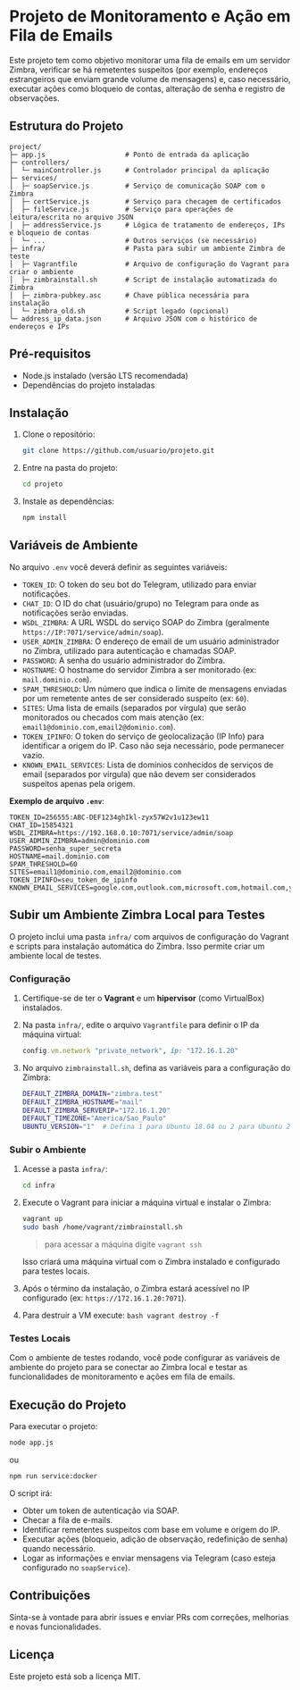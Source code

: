 # Projeto de Monitoramento e Ação em Fila de Emails

Este projeto tem como objetivo monitorar uma fila de emails em um servidor Zimbra, verificar se há remetentes suspeitos (por exemplo, endereços estrangeiros que enviam grande volume de mensagens) e, caso necessário, executar ações como bloqueio de contas, alteração de senha e registro de observações.

## Estrutura do Projeto

```
project/
├─ app.js                    # Ponto de entrada da aplicação
├─ controllers/
│  └─ mainController.js      # Controlador principal da aplicação
├─ services/
│  ├─ soapService.js         # Serviço de comunicação SOAP com o Zimbra
│  ├─ certService.js         # Serviço para checagem de certificados
│  ├─ fileService.js         # Serviço para operações de leitura/escrita no arquivo JSON
│  ├─ addressService.js      # Lógica de tratamento de endereços, IPs e bloqueio de contas
│  └─ ...                    # Outros serviços (se necessário)
├─ infra/                    # Pasta para subir um ambiente Zimbra de teste
│  ├─ Vagrantfile            # Arquivo de configuração do Vagrant para criar o ambiente
│  ├─ zimbrainstall.sh       # Script de instalação automatizada do Zimbra
│  ├─ zimbra-pubkey.asc      # Chave pública necessária para instalação
│  └─ zimbra_old.sh          # Script legado (opcional)
└─ address_ip_data.json      # Arquivo JSON com o histórico de endereços e IPs
```

## Pré-requisitos

- Node.js instalado (versão LTS recomendada)
- Dependências do projeto instaladas

## Instalação

1. Clone o repositório:

   ```bash
   git clone https://github.com/usuario/projeto.git
   ```

2. Entre na pasta do projeto:

   ```bash
   cd projeto
   ```

3. Instale as dependências:

   ```bash
   npm install
   ```

## Variáveis de Ambiente

No arquivo `.env` você deverá definir as seguintes variáveis:

- `TOKEN_ID`: O token do seu bot do Telegram, utilizado para enviar notificações.
- `CHAT_ID`: O ID do chat (usuário/grupo) no Telegram para onde as notificações serão enviadas.
- `WSDL_ZIMBRA`: A URL WSDL do serviço SOAP do Zimbra (geralmente `https://IP:7071/service/admin/soap`).
- `USER_ADMIN_ZIMBRA`: O endereço de email de um usuário administrador no Zimbra, utilizado para autenticação e chamadas SOAP.
- `PASSWORD`: A senha do usuário administrador do Zimbra.
- `HOSTNAME`: O hostname do servidor Zimbra a ser monitorado (ex: `mail.dominio.com`).
- `SPAM_THRESHOLD`: Um número que indica o limite de mensagens enviadas por um remetente antes de ser considerado suspeito (ex: `60`).
- `SITES`: Uma lista de emails (separados por vírgula) que serão monitorados ou checados com mais atenção (ex: `email1@dominio.com,email2@dominio.com`).
- `TOKEN_IPINFO`: O token do serviço de geolocalização (IP Info) para identificar a origem do IP. Caso não seja necessário, pode permanecer vazio.
- `KNOWN_EMAIL_SERVICES`: Lista de domínios conhecidos de serviços de email (separados por vírgula) que não devem ser considerados suspeitos apenas pela origem.

**Exemplo de arquivo `.env`**:

```env
TOKEN_ID=256555:ABC-DEF1234ghIkl-zyx57W2v1u123ew11
CHAT_ID=15854321
WSDL_ZIMBRA=https://192.168.0.10:7071/service/admin/soap
USER_ADMIN_ZIMBRA=admin@dominio.com
PASSWORD=senha_super_secreta
HOSTNAME=mail.dominio.com
SPAM_THRESHOLD=60
SITES=email1@dominio.com,email2@dominio.com
TOKEN_IPINFO=seu_token_de_ipinfo
KNOWN_EMAIL_SERVICES=google.com,outlook.com,microsoft.com,hotmail.com,yahoo.com,live.com
```

## Subir um Ambiente Zimbra Local para Testes

O projeto inclui uma pasta `infra/` com arquivos de configuração do Vagrant e scripts para instalação automática do Zimbra. Isso permite criar um ambiente local de testes.

### Configuração

1. Certifique-se de ter o **Vagrant** e um **hipervisor** (como VirtualBox) instalados.

2. Na pasta `infra/`, edite o arquivo `Vagrantfile` para definir o IP da máquina virtual:

   ```ruby
   config.vm.network "private_network", ip: "172.16.1.20"
   ```

3. No arquivo `zimbrainstall.sh`, defina as variáveis para a configuração do Zimbra:

   ```bash
   DEFAULT_ZIMBRA_DOMAIN="zimbra.test"
   DEFAULT_ZIMBRA_HOSTNAME="mail"
   DEFAULT_ZIMBRA_SERVERIP="172.16.1.20"
   DEFAULT_TIMEZONE="America/Sao_Paulo"
   UBUNTU_VERSION="1"  # Defina 1 para Ubuntu 18.04 ou 2 para Ubuntu 20.04
   ```

### Subir o Ambiente

1. Acesse a pasta `infra/`:

   ```bash
   cd infra
   ```

2. Execute o Vagrant para iniciar a máquina virtual e instalar o Zimbra:

   ```bash
   vagrant up
   sudo bash /home/vagrant/zimbrainstall.sh
   ```
   > para acessar a máquina digite ```vagrant ssh```
   
   Isso criará uma máquina virtual com o Zimbra instalado e configurado para testes locais.

3. Após o término da instalação, o Zimbra estará acessível no IP configurado (ex: `https://172.16.1.20:7071`).

4. Para destruir a VM execute: `bash vagrant destroy -f`

### Testes Locais

Com o ambiente de testes rodando, você pode configurar as variáveis de ambiente do projeto para se conectar ao Zimbra local e testar as funcionalidades de monitoramento e ações em fila de emails.

## Execução do Projeto

Para executar o projeto:

```bash
node app.js
```

ou

```bash
npm run service:docker
```

O script irá:

- Obter um token de autenticação via SOAP.
- Checar a fila de e-mails.
- Identificar remetentes suspeitos com base em volume e origem do IP.
- Executar ações (bloqueio, adição de observação, redefinição de senha) quando necessário.
- Logar as informações e enviar mensagens via Telegram (caso esteja configurado no `soapService`).

## Contribuições

Sinta-se à vontade para abrir issues e enviar PRs com correções, melhorias e novas funcionalidades.

## Licença

Este projeto está sob a licença MIT.
